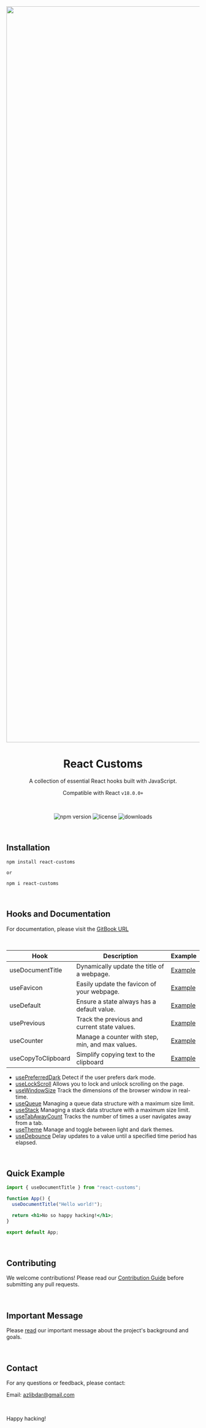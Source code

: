 <div align="center">
  <img width="1920" alt="react-customs-banner" src="https://github.com/azlibdar/react-customs/assets/121456353/c5d7f20f-0482-463b-a39b-62a47c6c5206">

# React Customs

A collection of essential React hooks built with JavaScript.

Compatible with React `v18.0.0+`

<br>

![npm version](https://img.shields.io/npm/v/react-customs.svg)
![license](https://img.shields.io/npm/l/react-customs)
![downloads](https://img.shields.io/npm/dm/react-customs)

</div>

<br>

## Installation

```shell
npm install react-customs

or

npm i react-customs
```

<br>

## Hooks and Documentation

For documentation, please visit the [GitBook URL](https://azlibdar.gitbook.io/react-customs)

<br>

| Hook               | Description                                      | Example                                             |
| ------------------ | ------------------------------------------------ | --------------------------------------------------- |
| useDocumentTitle   | Dynamically update the title of a webpage.       | [Example](https://use-document-title.pages.dev/)    |
| useFavicon         | Easily update the favicon of your webpage.       | [Example](https://use-favicon.pages.dev/)           |
| useDefault         | Ensure a state always has a default value.       | [Example](https://use-default.pages.dev/)           |
| usePrevious        | Track the previous and current state values.     | [Example](https://use-previous.pages.dev/)          |
| useCounter         | Manage a counter with step, min, and max values. | [Example](https://use-counter.pages.dev/)           |
| useCopyToClipboard | Simplify copying text to the clipboard           | [Example](https://use-copy-to-clipboard.pages.dev/) |

- [usePreferredDark](docs/usePreferredDark.md) Detect if the user prefers dark mode.
- [useLockScroll](docs/useLockScroll.md) Allows you to lock and unlock scrolling on the page.
- [useWindowSize](docs/useWindowSize.md) Track the dimensions of the browser window in real-time.
- [useQueue](docs/useQueue.md) Managing a queue data structure with a maximum size limit.
- [useStack](docs/useStack.md) Managing a stack data structure with a maximum size limit.
- [useTabAwayCount](docs/useTabAwayCount.md) Tracks the number of times a user navigates away from a tab.
- [useTheme](docs/useTheme.md) Manage and toggle between light and dark themes.
- [useDebounce](docs/useDebounce.md) Delay updates to a value until a specified time period has elapsed.

<!-- use this url to link documentaion to a hook (usehookname) all in lowercase -->
<!-- https://azlibdar.gitbook.io/react-customs/usehook -->

<br>

## Quick Example

```jsx
import { useDocumentTitle } from "react-customs";

function App() {
  useDocumentTitle("Hello world!");

  return <h1>No so happy hacking!</h1>;
}

export default App;
```

<br>

## Contributing

We welcome contributions! Please read our [Contribution Guide](CONTRIBUTING.md) before submitting any pull requests.

<br>

## Important Message

Please [read](MESSAGE.md) our important message about the project's background and goals.

<br>

## Contact

For any questions or feedback, please contact:

Email: azlibdar@gmail.com

<br>

Happy hacking!
